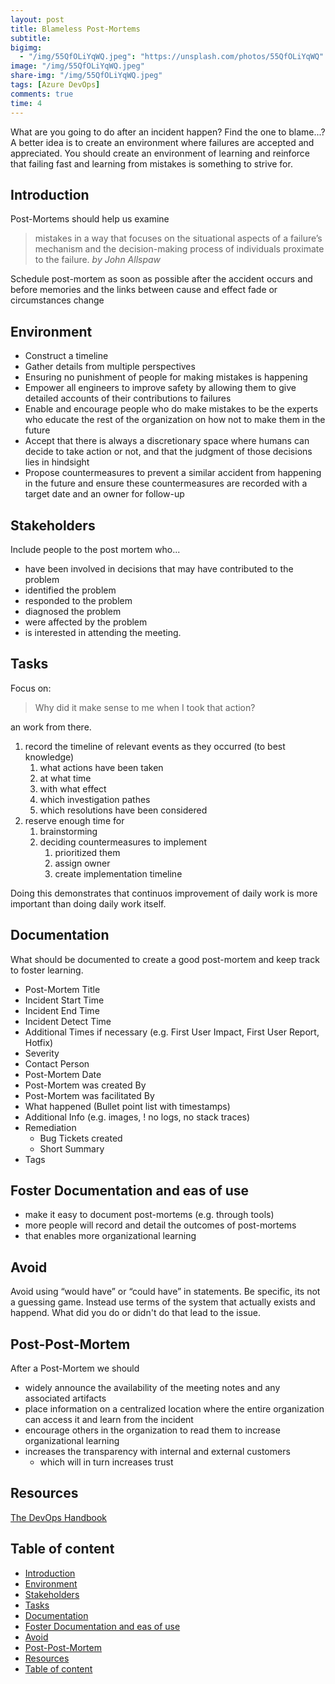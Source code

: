 ```yaml
---
layout: post
title: Blameless Post-Mortems
subtitle:
bigimg:
  - "/img/55QfOLiYqWQ.jpeg": "https://unsplash.com/photos/55QfOLiYqWQ"
image: "/img/55QfOLiYqWQ.jpeg"
share-img: "/img/55QfOLiYqWQ.jpeg"
tags: [Azure DevOps]
comments: true
time: 4
---
```


What are you going to do after an incident happen? Find the one to blame...? A better idea is to create an environment where failures are accepted and appreciated. You should create an environment of learning and reinforce that failing fast and learning from mistakes is something to strive for.

## Introduction

Post-Mortems should help us examine

> mistakes in a way that focuses on the situational aspects of a failure’s mechanism and the decision-making process of individuals proximate to the failure. *by John Allspaw*

Schedule post-mortem as soon as possible after the accident occurs and before memories and the links between cause and effect fade or circumstances change

## Environment

- Construct a timeline
- Gather details from multiple perspectives 
- Ensuring no punishment of people for making mistakes is happening
- Empower all engineers to improve safety by allowing them to give detailed accounts of their contributions to failures
- Enable and encourage people who do make mistakes to be the experts who educate the rest of the organization on how not to make them in the future
- Accept that there is always a discretionary space where humans can decide to take action or not, and that the judgment of those decisions lies in hindsight
- Propose countermeasures to prevent a similar accident from happening in the future and ensure these countermeasures are recorded with a target date and an owner for follow-up

## Stakeholders

Include people to the post mortem who...

- have been involved in decisions that may have contributed to the problem
- identified the problem
- responded to the problem
- diagnosed the problem
- were affected by the problem
- is interested in attending the meeting.

## Tasks

Focus on:

> Why did it make sense to me when I took that action?

an work from there.

1. record the timeline of relevant events as they occurred (to best knowledge)
   1. what actions have been taken
   2. at what time
   3. with what effect
   4. which investigation pathes 
   5. which resolutions have been considered
2. reserve enough time for
   1. brainstorming 
   2. deciding countermeasures to implement
      1. prioritized them
      2. assign owner
      3. create implementation timeline

Doing this demonstrates that continuos improvement of daily work is more important than doing daily work itself.

## Documentation

What should be documented to create a good post-mortem and keep track to foster learning.

- Post-Mortem Title
- Incident Start Time
- Incident End Time
- Incident Detect Time
- Additional Times if necessary (e.g. First User Impact, First User Report, Hotfix)
- Severity
- Contact Person
- Post-Mortem Date
- Post-Mortem was created By
- Post-Mortem was facilitated By
- What happened (Bullet point list with timestamps)
- Additional Info (e.g. images, ! no logs, no stack traces)
- Remediation
  - Bug Tickets created
  - Short Summary
- Tags

## Foster Documentation and eas of use

- make it easy to document post-mortems (e.g. through tools) 
 - more people will record and detail the outcomes of post-mortems
  -  that enables more organizational learning

## Avoid

Avoid using “would have” or “could have” in statements.
Be specific, its not a guessing game.
Instead use terms of the system that actually exists and happend.
What did you do or didn't do that lead to the issue.

## Post-Post-Mortem

After a Post-Mortem we should

- widely announce the availability of the meeting notes and any associated artifacts
- place information on a centralized location where the entire organization can access it and learn from the incident
- encourage others in the organization to read them to increase organizational learning
- increases the transparency with internal and external customers
  - which will in turn increases trust

## Resources

[The DevOps Handbook](https://learning.oreilly.com/library/view/the-devops-handbook/9781457191381/DOHB-ch_19.xhtml)


## Table of content

- [Introduction](#introduction)
- [Environment](#environment)
- [Stakeholders](#stakeholders)
- [Tasks](#tasks)
- [Documentation](#documentation)
- [Foster Documentation and eas of use](#foster-documentation-and-eas-of-use)
- [Avoid](#avoid)
- [Post-Post-Mortem](#post-post-mortem)
- [Resources](#resources)
- [Table of content](#table-of-content)